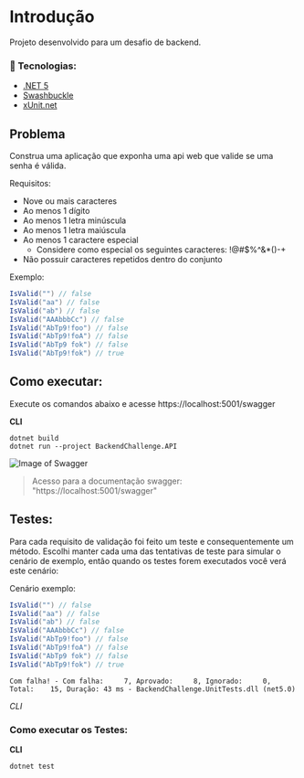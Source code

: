 # Introdução
Projeto desenvolvido para um desafio de backend.
### :rocket: Tecnologias:
- [.NET 5](https://dotnet.microsoft.com/download/dotnet/5.0)
- [Swashbuckle](https://docs.microsoft.com/pt-br/aspnet/core/tutorials/web-api-help-pages-using-swagger?view=aspnetcore-5.0)
- [xUnit.net](https://xunit.net/)


## Problema
Construa uma aplicação que exponha uma api web que valide se uma senha é válida.

Requisitos:
- Nove ou mais caracteres
- Ao menos 1 dígito
- Ao menos 1 letra minúscula
- Ao menos 1 letra maiúscula
- Ao menos 1 caractere especial
  - Considere como especial os seguintes caracteres: !@#$%^&*()-+
- Não possuir caracteres repetidos dentro do conjunto

Exemplo:  

```c#
IsValid("") // false  
IsValid("aa") // false  
IsValid("ab") // false  
IsValid("AAAbbbCc") // false  
IsValid("AbTp9!foo") // false  
IsValid("AbTp9!foA") // false
IsValid("AbTp9 fok") // false
IsValid("AbTp9!fok") // true
```
## Como executar:
Execute os comandos abaixo e acesse https://localhost:5001/swagger

<b>CLI</b>

```CLI
dotnet build 
dotnet run --project BackendChallenge.API
```
![Image of Swagger](https://user-images.githubusercontent.com/48356414/127195227-ff31332f-50bc-4182-a09b-925abe1337ec.png)
> Acesso para a documentação swagger: "https://localhost:5001/swagger"

## Testes:
Para cada requisito de validação foi feito um teste e consequentemente um método. Escolhi manter cada uma das tentativas de teste para simular o cenário de exemplo, então quando os testes forem executados você verá este cenário: 

Cenário exemplo:
```c#
IsValid("") // false  
IsValid("aa") // false  
IsValid("ab") // false  
IsValid("AAAbbbCc") // false  
IsValid("AbTp9!foo") // false  
IsValid("AbTp9!foA") // false
IsValid("AbTp9 fok") // false
IsValid("AbTp9!fok") // true
``` 

```CLI
Com falha! - Com falha:     7, Aprovado:     8, Ignorado:     0, Total:    15, Duração: 43 ms - BackendChallenge.UnitTests.dll (net5.0)
```
*CLI*

### Como executar os Testes:
<b>CLI</b>

```CLI
dotnet test
```

